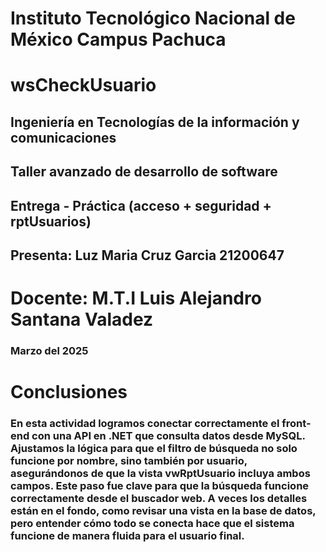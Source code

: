 # Instituto Tecnológico Nacional de México Campus Pachuca

# wsCheckUsuario

## Ingeniería en Tecnologías de la información y comunicaciones

## Taller avanzado de desarrollo de software

## Entrega - Práctica (acceso + seguridad + rptUsuarios)

## Presenta: Luz Maria Cruz Garcia 21200647

# Docente: M.T.I Luis Alejandro Santana Valadez

 ### Marzo del 2025


 # Conclusiones

 ### En esta actividad logramos conectar correctamente el front-end con una API en .NET que consulta datos desde MySQL. Ajustamos la lógica para que el filtro de búsqueda no solo funcione por nombre, sino también por usuario, asegurándonos de que la vista vwRptUsuario incluya ambos campos. Este paso fue clave para que la búsqueda funcione correctamente desde el buscador web. A veces los detalles están en el fondo, como revisar una vista en la base de datos, pero entender cómo todo se conecta hace que el sistema funcione de manera fluida para el usuario final.